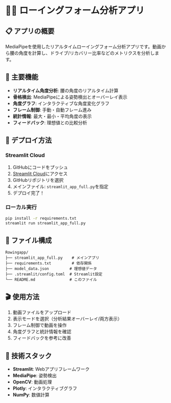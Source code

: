 # 🚣‍♂️ ローイングフォーム分析アプリ

## 📋 アプリの概要
MediaPipeを使用したリアルタイムローイングフォーム分析アプリです。動画から腰の角度を計算し、ドライブ/リカバリー比率などのメトリクスを分析します。

## 🎯 主要機能
- **リアルタイム角度分析**: 腰の角度のリアルタイム計算
- **骨格検出**: MediaPipeによる姿勢検出とオーバーレイ表示
- **角度グラフ**: インタラクティブな角度変化グラフ
- **フレーム制御**: 手動・自動フレーム進み
- **統計情報**: 最大・最小・平均角度の表示
- **フィードバック**: 理想値との比較分析

## 🚀 デプロイ方法

### Streamlit Cloud
1. GitHubにコードをプッシュ
2. [Streamlit Cloud](https://share.streamlit.io/)にアクセス
3. GitHubリポジトリを選択
4. メインファイル: `streamlit_app_full.py`を指定
5. デプロイ完了！

### ローカル実行
```bash
pip install -r requirements.txt
streamlit run streamlit_app_full.py
```

## 📁 ファイル構成
```
Rowingapp/
├── streamlit_app_full.py    # メインアプリ
├── requirements.txt         # 依存関係
├── model_data.json         # 理想値データ
├── .streamlit/config.toml  # Streamlit設定
└── README.md               # このファイル
```

## 🎬 使用方法
1. 動画ファイルをアップロード
2. 表示モードを選択（分析結果オーバーレイ/両方表示）
3. フレーム制御で動画を操作
4. 角度グラフと統計情報を確認
5. フィードバックを参考に改善

## 🔧 技術スタック
- **Streamlit**: Webアプリフレームワーク
- **MediaPipe**: 姿勢検出
- **OpenCV**: 動画処理
- **Plotly**: インタラクティブグラフ
- **NumPy**: 数値計算 
